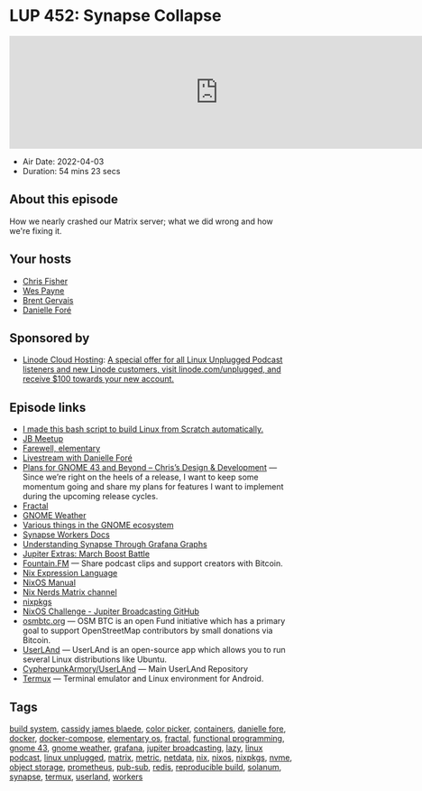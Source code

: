 # LUP 452: Synapse Collapse

<iframe src="https://player.fireside.fm/v2/RUkczH-V+LoUhqJa1?theme=dark" width="740" height="200" frameborder="0" scrolling="no"></iframe>

* Air Date: 2022-04-03
* Duration: 54 mins 23 secs

## About this episode

How we nearly crashed our Matrix server; what we did wrong and how we're fixing it.

## Your hosts
* [Chris Fisher](https://linuxunplugged.com/hosts/chrislas)
* [Wes Payne](https://linuxunplugged.com/hosts/wes)
* [Brent Gervais](https://linuxunplugged.com/hosts/brent)
* [Danielle Foré](https://linuxunplugged.com/guests/daniellefore)

## Sponsored by

  * [Linode Cloud Hosting](https://linode.com/unplugged): [A special offer for all Linux Unplugged Podcast listeners and new Linode customers, visit linode.com/unplugged, and receive $100 towards your new account. ](https://linode.com/unplugged)



## Episode links

  * [I made this bash script to build Linux from Scratch automatically.](https://www.reddit.com/r/linux/comments/tuq1p3/i_made_this_bash_script_to_build_linux_from/ "I made this bash script to build Linux from Scratch automatically.")
  * [JB Meetup](http://meetup.com/jupiterbroadcasting "JB Meetup")
  * [Farewell, elementary](https://cassidyjames.com/blog/farewell-elementary/ "Farewell, elementary")
  * [Livestream with Danielle Foré](https://www.youtube.com/watch?v=Khvm9nldnNc "Livestream with Danielle Foré")
  * [Plans for GNOME 43 and Beyond – Chris’s Design & Development](https://blogs.gnome.org/christopherdavis/2022/04/03/plans-for-gnome-43-and-beyond/ "Plans for GNOME 43 and Beyond – Chris’s Design & Development") — Since we’re right on the heels of a release, I want to keep some momentum going and share my plans for features I want to implement during the upcoming release cycles.
  * [Fractal](https://gitlab.gnome.org/GNOME/fractal "Fractal")
  * [GNOME Weather](https://gitlab.gnome.org/GNOME/gnome-weather "GNOME Weather")
  * [Various things in the GNOME ecosystem](https://gitlab.gnome.org/dashboard/merge_requests?scope=all&utf8=%E2%9C%93&state=all&author_username=BrainBlasted "Various things in the GNOME ecosystem")
  * [Synapse Workers Docs](https://github.com/matrix-org/synapse/blob/develop/docs/workers.md "Synapse Workers Docs")
  * [Understanding Synapse Through Grafana Graphs](https://matrix-org.github.io/synapse/latest/usage/administration/understanding_synapse_through_grafana_graphs.html "Understanding Synapse Through Grafana Graphs")
  * [Jupiter Extras: March Boost Battle](https://extras.show/84 "Jupiter Extras: March Boost Battle")
  * [Fountain.FM](http://fountain.fm/ "Fountain.FM") — Share podcast clips and support creators with Bitcoin.
  * [Nix Expression Language](https://nixos.org/manual/nix/stable/ "Nix Expression Language")
  * [NixOS Manual](https://nixos.org/manual/nixos/stable/ "NixOS Manual")
  * [Nix Nerds Matrix channel](https://linuxunplugged.com/matrixinfo "Nix Nerds Matrix channel")
  * [nixpkgs](https://github.com/NixOS/nixpkgs "nixpkgs")
  * [NixOS Challenge - Jupiter Broadcasting GitHub](https://github.com/JupiterBroadcasting/nixos-challenge "NixOS Challenge - Jupiter Broadcasting GitHub")
  * [osmbtc.org](http://osmbtc.org/ "osmbtc.org") — OSM BTC is an open Fund initiative which has a primary goal to support OpenStreetMap contributors by small donations via Bitcoin.
  * [UserLAnd](https://play.google.com/store/apps/details?id=tech.ula&hl=en_US&gl=US "UserLAnd") — UserLAnd is an open-source app which allows you to run several Linux distributions like Ubuntu.
  * [CypherpunkArmory/UserLAnd](https://github.com/CypherpunkArmory/UserLAnd "CypherpunkArmory/UserLAnd") — Main UserLAnd Repository
  * [Termux](https://termux.com/ "Termux") — Terminal emulator and Linux environment for Android.



## Tags

[build system](https://linuxunplugged.com/tags/build%20system), [cassidy james blaede](https://linuxunplugged.com/tags/cassidy%20james%20blaede), [color picker](https://linuxunplugged.com/tags/color%20picker), [containers](https://linuxunplugged.com/tags/containers), [danielle fore](https://linuxunplugged.com/tags/danielle%20fore), [docker](https://linuxunplugged.com/tags/docker), [docker-compose](https://linuxunplugged.com/tags/docker-compose), [elementary os](https://linuxunplugged.com/tags/elementary%20os), [fractal](https://linuxunplugged.com/tags/fractal), [functional programming](https://linuxunplugged.com/tags/functional%20programming), [gnome 43](https://linuxunplugged.com/tags/gnome%2043), [gnome weather](https://linuxunplugged.com/tags/gnome%20weather), [grafana](https://linuxunplugged.com/tags/grafana), [jupiter broadcasting](https://linuxunplugged.com/tags/jupiter%20broadcasting), [lazy](https://linuxunplugged.com/tags/lazy), [linux podcast](https://linuxunplugged.com/tags/linux%20podcast), [linux unplugged](https://linuxunplugged.com/tags/linux%20unplugged), [matrix](https://linuxunplugged.com/tags/matrix), [metric](https://linuxunplugged.com/tags/metric), [netdata](https://linuxunplugged.com/tags/netdata), [nix](https://linuxunplugged.com/tags/nix), [nixos](https://linuxunplugged.com/tags/nixos), [nixpkgs](https://linuxunplugged.com/tags/nixpkgs), [nvme](https://linuxunplugged.com/tags/nvme), [object storage](https://linuxunplugged.com/tags/object%20storage), [prometheus](https://linuxunplugged.com/tags/prometheus), [pub-sub](https://linuxunplugged.com/tags/pub-sub), [redis](https://linuxunplugged.com/tags/redis), [reproducible build](https://linuxunplugged.com/tags/reproducible%20build), [solanum](https://linuxunplugged.com/tags/solanum), [synapse](https://linuxunplugged.com/tags/synapse), [termux](https://linuxunplugged.com/tags/termux), [userland](https://linuxunplugged.com/tags/userland), [workers](https://linuxunplugged.com/tags/workers)